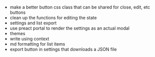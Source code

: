 - make a better button css class that can be shared for close, edit, etc buttons
- clean up the functions for editing the state
- settings and list export
- use preact portal to render the settings as an actual modal
- themes
- write using context
- md formatting for list items
- export button in settings that downloads a JSON file
